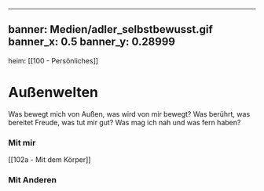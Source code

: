 


---
banner: Medien/adler_selbstbewusst.gif
banner_x: 0.5
banner_y: 0.28999
---
heim: [[100 - Persönliches]]
# Außenwelten

Was bewegt mich von Außen, was wird von mir bewegt?
Was berührt, was bereitet Freude, was tut mir gut?
Was mag ich nah und was fern haben?

### Mit mir
[[102a - Mit dem Körper]]

### Mit Anderen